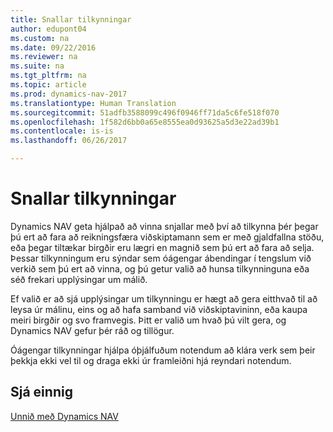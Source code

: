 ```yaml
---
title: Snallar tilkynningar
author: edupont04
ms.custom: na
ms.date: 09/22/2016
ms.reviewer: na
ms.suite: na
ms.tgt_pltfrm: na
ms.topic: article
ms.prod: dynamics-nav-2017
ms.translationtype: Human Translation
ms.sourcegitcommit: 51adfb3588099c496f0946ff71da5c6fe518f070
ms.openlocfilehash: 1f582d6bb0a65e8555ea0d93625a5d3e22ad39b1
ms.contentlocale: is-is
ms.lasthandoff: 06/26/2017

---
```


# <a name="smart-notifications"></a>Snallar tilkynningar
Dynamics NAV geta hjálpað að vinna snjallar með því að tilkynna þér þegar þú ert að fara að reikningsfæra viðskiptamann sem er með gjaldfallna stöðu, eða þegar tiltækar birgðir eru lægri en magnið sem þú ert að fara að selja. Þessar tilkynningum eru sýndar sem óágengar ábendingar í tengslum við verkið sem þú ert að vinna, og þú getur valið að hunsa tilkynninguna eða séð frekari upplýsingar um málið.  

Ef valið er að sjá upplýsingar um tilkynningu er hægt að gera eitthvað til að leysa úr málinu, eins og að hafa samband við viðskiptavininn, eða kaupa meiri birgðir og svo framvegis. Þitt er valið um hvað þú vilt gera, og Dynamics NAV gefur þér ráð og tillögur.  

Óágengar tilkynningar hjálpa óþjálfuðum notendum að klára verk sem þeir þekkja ekki vel til og draga ekki úr framleiðni hjá reyndari notendum.

## <a name="see-also"></a>Sjá einnig
[Unnið með Dynamics NAV](ui-work-product.md)

